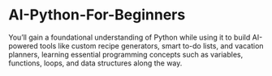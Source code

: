 # AI-Python-For-Beginners
You’ll gain a foundational understanding of Python while using it to build AI-powered tools like custom recipe generators, smart to-do lists, and vacation planners, learning essential programming concepts such as variables, functions, loops, and data structures along the way.
